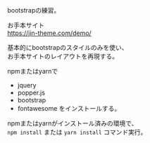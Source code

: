 bootstrapの練習。  
  
お手本サイト  
https://jin-theme.com/demo/  
  
基本的にbootstrapのスタイルのみを使い、  
お手本サイトのレイアウトを再現する。  

npmまたはyarnで  
* jquery
* popper.js
* bootstrap
* fontawesome
をインストールする。

npmまたはyarnがインストール済みの環境で、  
`npm install` または `yarn install` コマンド実行。
